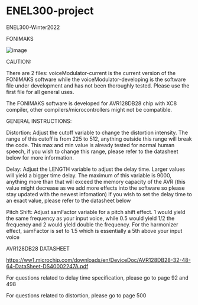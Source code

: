 # ENEL300-project
ENEL300-Winter2022

FONIMAKS

![image](https://user-images.githubusercontent.com/104455551/165433070-6fb53f18-1e90-4760-b64c-924918d821f7.png)


CAUTION: 

There are 2 files: voiceModulator-current is the current version of the FONIMAKS software while the voiceModulator-developing is the software file under development and has not been thoroughly tested. Please use the first file for all general uses.

The FONIMAKS software is developed for AVR128DB28 chip with XC8 compiler, other compilers/microcontrollers might not be compatible.

GENERAL INSTRUCTIONS:

Distortion: Adjust the cutoff variable to change the distortion intensity. The range of this cutoff is from 225 to 512, anything outside this range will break the code. This max and min value is already tested for normal human speech, if you wish to change this range, please refer to the datasheet below for more information.

Delay: Adjust the LENGTH variable to adjust the delay time. Larger values will yield a bigger time delay. The maximum of this variable is 9000, anything more than that will exceed the memory capacity of the AVR (this value might decrease as we add more effects into the software so please stay updated with the newest infomation)
If you wish to set the delay time to an exact value, please refer to the datasheet below

Pitch Shift: Adjust samFactor variable for a pitch shift effect. 1 would yield the same frequency as your input voice, while 0.5 would yield 1/2 the frequency and 2 would yield double the frequency. For the harmonizer effect, samFactor is set to 1.5 which is essentially a 5th above your input voice

AVR128DB28 DATASHEET

https://ww1.microchip.com/downloads/en/DeviceDoc/AVR128DB28-32-48-64-DataSheet-DS40002247A.pdf

For questions related to delay time specification, please go to page 92 and 498   

For questions related to distortion, please go to page 500

